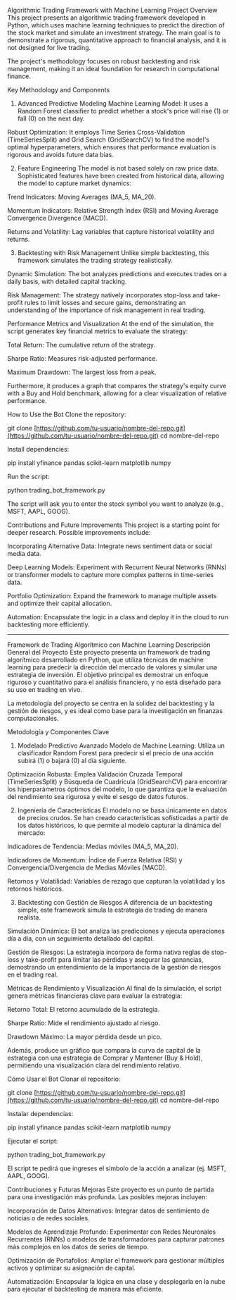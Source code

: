 Algorithmic Trading Framework with Machine Learning
Project Overview
This project presents an algorithmic trading framework developed in Python, which uses machine learning techniques to predict the direction of the stock market and simulate an investment strategy. The main goal is to demonstrate a rigorous, quantitative approach to financial analysis, and it is not designed for live trading.

The project's methodology focuses on robust backtesting and risk management, making it an ideal foundation for research in computational finance.

Key Methodology and Components
1. Advanced Predictive Modeling
Machine Learning Model: It uses a Random Forest classifier to predict whether a stock's price will rise (1) or fall (0) on the next day.

Robust Optimization: It employs Time Series Cross-Validation (TimeSeriesSplit) and Grid Search (GridSearchCV) to find the model's optimal hyperparameters, which ensures that performance evaluation is rigorous and avoids future data bias.

2. Feature Engineering
The model is not based solely on raw price data. Sophisticated features have been created from historical data, allowing the model to capture market dynamics:

Trend Indicators: Moving Averages (MA_5, MA_20).

Momentum Indicators: Relative Strength Index (RSI) and Moving Average Convergence Divergence (MACD).

Returns and Volatility: Lag variables that capture historical volatility and returns.

3. Backtesting with Risk Management
Unlike simple backtesting, this framework simulates the trading strategy realistically.

Dynamic Simulation: The bot analyzes predictions and executes trades on a daily basis, with detailed capital tracking.

Risk Management: The strategy natively incorporates stop-loss and take-profit rules to limit losses and secure gains, demonstrating an understanding of the importance of risk management in real trading.

Performance Metrics and Visualization
At the end of the simulation, the script generates key financial metrics to evaluate the strategy:

Total Return: The cumulative return of the strategy.

Sharpe Ratio: Measures risk-adjusted performance.

Maximum Drawdown: The largest loss from a peak.

Furthermore, it produces a graph that compares the strategy's equity curve with a Buy and Hold benchmark, allowing for a clear visualization of relative performance.

How to Use the Bot
Clone the repository:

git clone [https://github.com/tu-usuario/nombre-del-repo.git](https://github.com/tu-usuario/nombre-del-repo.git)
cd nombre-del-repo


Install dependencies:

pip install yfinance pandas scikit-learn matplotlib numpy


Run the script:

python trading_bot_framework.py


The script will ask you to enter the stock symbol you want to analyze (e.g., MSFT, AAPL, GOOG).

Contributions and Future Improvements
This project is a starting point for deeper research. Possible improvements include:

Incorporating Alternative Data: Integrate news sentiment data or social media data.

Deep Learning Models: Experiment with Recurrent Neural Networks (RNNs) or transformer models to capture more complex patterns in time-series data.

Portfolio Optimization: Expand the framework to manage multiple assets and optimize their capital allocation.

Automation: Encapsulate the logic in a class and deploy it in the cloud to run backtesting more efficiently.


_____________________________________________
Framework de Trading Algorítmico con Machine Learning
Descripción General del Proyecto
Este proyecto presenta un framework de trading algorítmico desarrollado en Python, que utiliza técnicas de machine learning para predecir la dirección del mercado de valores y simular una estrategia de inversión. El objetivo principal es demostrar un enfoque riguroso y cuantitativo para el análisis financiero, y no está diseñado para su uso en trading en vivo.

La metodología del proyecto se centra en la solidez del backtesting y la gestión de riesgos, y es ideal como base para la investigación en finanzas computacionales.

Metodología y Componentes Clave
1. Modelado Predictivo Avanzado
Modelo de Machine Learning: Utiliza un clasificador Random Forest para predecir si el precio de una acción subirá (1) o bajará (0) al día siguiente.

Optimización Robusta: Emplea Validación Cruzada Temporal (TimeSeriesSplit) y Búsqueda de Cuadrícula (GridSearchCV) para encontrar los hiperparámetros óptimos del modelo, lo que garantiza que la evaluación del rendimiento sea rigurosa y evite el sesgo de datos futuros.

2. Ingeniería de Características
El modelo no se basa únicamente en datos de precios crudos. Se han creado características sofisticadas a partir de los datos históricos, lo que permite al modelo capturar la dinámica del mercado:

Indicadores de Tendencia: Medias móviles (MA_5, MA_20).

Indicadores de Momentum: Índice de Fuerza Relativa (RSI) y Convergencia/Divergencia de Medias Móviles (MACD).

Retornos y Volatilidad: Variables de rezago que capturan la volatilidad y los retornos históricos.

3. Backtesting con Gestión de Riesgos
A diferencia de un backtesting simple, este framework simula la estrategia de trading de manera realista.

Simulación Dinámica: El bot analiza las predicciones y ejecuta operaciones día a día, con un seguimiento detallado del capital.

Gestión de Riesgos: La estrategia incorpora de forma nativa reglas de stop-loss y take-profit para limitar las pérdidas y asegurar las ganancias, demostrando un entendimiento de la importancia de la gestión de riesgos en el trading real.

Métricas de Rendimiento y Visualización
Al final de la simulación, el script genera métricas financieras clave para evaluar la estrategia:

Retorno Total: El retorno acumulado de la estrategia.

Sharpe Ratio: Mide el rendimiento ajustado al riesgo.

Drawdown Máximo: La mayor pérdida desde un pico.

Además, produce un gráfico que compara la curva de capital de la estrategia con una estrategia de Comprar y Mantener (Buy & Hold), permitiendo una visualización clara del rendimiento relativo.

Cómo Usar el Bot
Clonar el repositorio:

git clone [https://github.com/tu-usuario/nombre-del-repo.git](https://github.com/tu-usuario/nombre-del-repo.git)
cd nombre-del-repo

Instalar dependencias:

pip install yfinance pandas scikit-learn matplotlib numpy

Ejecutar el script:

python trading_bot_framework.py

El script te pedirá que ingreses el símbolo de la acción a analizar (ej. MSFT, AAPL, GOOG).

Contribuciones y Futuras Mejoras
Este proyecto es un punto de partida para una investigación más profunda. Las posibles mejoras incluyen:

Incorporación de Datos Alternativos: Integrar datos de sentimiento de noticias o de redes sociales.

Modelos de Aprendizaje Profundo: Experimentar con Redes Neuronales Recurrentes (RNNs) o modelos de transformadores para capturar patrones más complejos en los datos de series de tiempo.

Optimización de Portafolios: Ampliar el framework para gestionar múltiples activos y optimizar su asignación de capital.

Automatización: Encapsular la lógica en una clase y desplegarla en la nube para ejecutar el backtesting de manera más eficiente.
